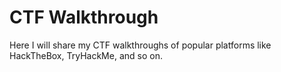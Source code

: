 # CTF Walkthrough

Here I will share my CTF walkthroughs of popular platforms like HackTheBox, TryHackMe, and so on.
